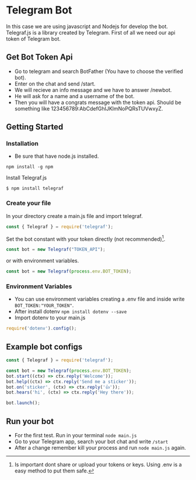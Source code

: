 # Telegram Bot

In this case we are using javascript and Nodejs for develop the bot. Telegraf.js is a library created by Telegram. 
First of all we need our api token of Telegram bot.

## Get Bot Token Api

- Go to telegram and search BotFather (You have to choose the verified bot).
- Enter on the chat and send /start.
- We will recieve an info message and we have to answer /newbot.
- He will ask for a name and a username of the bot.
- Then you will have a congrats message with the token api.
Should be something like 123456789:AbCdefGhIJKlmNoPQRsTUVwxyZ.



## Getting Started

### Installation

- Be sure that have node.js installed.

```
npm install -g npm
```

Install Telegraf.js

```
$ npm install telegraf
```


### Create your file

In your directory create a main.js file and import telegraf.

```js
const { Telegraf } = require('telegraf');
```

Set the bot constant with your token directly (not recommended)[^1].

```js
const bot = new Telegraf("TOKEN_API");
```
or with environment variables.
```js
const bot = new Telegraf(process.env.BOT_TOKEN);
```

[^1]: Is important dont share or upload your tokens or keys. Using .env is a easy method to put them safe.

### Environment Variables

- You can use environment variables creating a .env file and inside write ```BOT_TOKEN:"YOUR_TOKEN"```. 
- After install dotenv 
```npm install dotenv --save```
- Import dotenv to your main.js
```js
require('dotenv').config();
```

## Example bot configs

```js
const { Telegraf } = require('telegraf');

const bot = new Telegraf(process.env.BOT_TOKEN);
bot.start((ctx) => ctx.reply('Welcome'));
bot.help((ctx) => ctx.reply('Send me a sticker'));
bot.on('sticker', (ctx) => ctx.reply('👍'));
bot.hears('hi', (ctx) => ctx.reply('Hey there'));

bot.launch();
```

## Run your bot

- For the first test. Run in your terminal ```node main.js```
- Go to your Telegram app, search your bot chat and write ```/start```
- After a change remember kill your process and run ```node main.js``` again.
